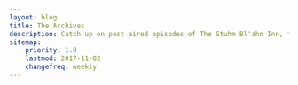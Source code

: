 ```yaml
---
layout: blog
title: The Archives
description: Catch up on past aired episodes of The Stuhm Bl'ahn Inn, find out what shenanigans have been going on.
sitemap:
    priority: 1.0
    lastmod: 2017-11-02
    changefreq: weekly
---
```

